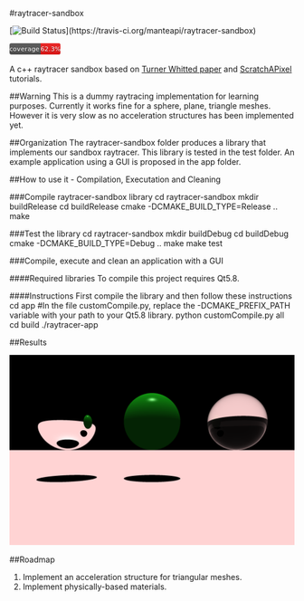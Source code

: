 #raytracer-sandbox

[![Build Status](https://travis-ci.org/manteapi/raytracer-sandbox.svg?)](https://travis-ci.org/manteapi/raytracer-sandbox)

![Coverage status](/.prettify-readme/coverage.png?raw=true "Coverage status")

A c++ raytracer sandbox based on [Turner Whitted paper](http://dl.acm.org/citation.cfm?id=358882) and [ScratchAPixel](https://www.scratchapixel.com/) tutorials.

##Warning
This is a dummy raytracing implementation for learning purposes.
Currently it works fine for a sphere, plane, triangle meshes.
However it is very slow as no acceleration structures has been implemented yet.

##Organization
The raytracer-sandbox folder produces a library that implements our sandbox raytracer.
This library is tested in the test folder.
An example application using a GUI is proposed in the app folder.

##How to use it - Compilation, Executation and Cleaning

###Compile raytracer-sandbox library
    cd raytracer-sandbox
    mkdir buildRelease
    cd buildRelease
    cmake -DCMAKE_BUILD_TYPE=Release ..
    make

###Test the library
    cd raytracer-sandbox
    mkdir buildDebug
    cd buildDebug
    cmake -DCMAKE_BUILD_TYPE=Debug ..
    make
    make test

###Compile, execute and clean an application with a GUI

####Required libraries
To compile this project requires Qt5.8.

####Instructions
First compile the library and then follow these instructions
    cd app
    #In the file customCompile.py, replace the -DCMAKE_PREFIX_PATH variable with your path to your Qt5.8 library.
    python customCompile.py all
    cd build
    ./raytracer-app

##Results

![First result](/app/results/firstResult.png?raw=true "First result")

##Roadmap
1. Implement an acceleration structure for triangular meshes.
2. Implement physically-based materials.
